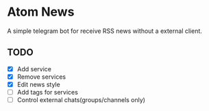 # Atom News

A simple telegram bot for receive RSS news without a external client.


## TODO

  - [x] Add service
  - [x] Remove services
  - [x] Edit news style
  - [ ] Add tags for services
  - [ ] Control external chats(groups/channels only)

